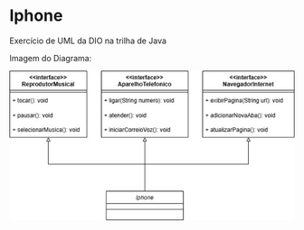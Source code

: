 # Iphone

Exercício de UML da DIO na trilha de Java

Imagem do Diagrama:

![Diagrama UML do Iphone](./iphone.jpg)